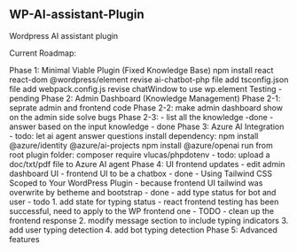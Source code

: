 
<!-- ABOUT THE PROJECT -->
## WP-AI-assistant-Plugin

Wordpress AI assistant plugin

Current Roadmap:

Phase 1: Minimal Viable Plugin (Fixed Knowledge Base)
    npm install react react-dom @wordpress/element
    revise ai-chatbot-php file
    add tsconfig.json file
    add webpack.config.js 
    revise chatWindow to use wp.element
    Testing - pending
Phase 2: Admin Dashboard (Knowledge Management)
Phase 2-1: seprate admin and frontend code 
Phase 2-2: make admin dashboard show on the admin side solve bugs
Phase 2-3:
           - list all the knowledge -done
           - answer based on the input knowledge - done
Phase 3: Azure AI Integration
        - todo: let ai agent answer questions 
        install dependency: npm install @azure/identity @azure/ai-projects 
        npm install @azure/openai
        run from root plugin folder: composer require vlucas/phpdotenv
        - todo: upload a doc/txt/pdf file to Azure AI agent
Phase 4: UI frontend updates
         - edit admin dashboard UI 
         - frontend UI to be a chatbox - done
         - Using Tailwind CSS Scoped to Your WordPress Plugin - because frontend UI tailwind was overwrite by betheme and bootstrap - done
         - add type status for bot and user - todo
           1. add state for typing status
           - react frontend testing has been successful, need to apply to the WP frontend one - TODO
           - clean up the frontend response 
           2. modify message section to include typing indicators
           3. add user typing detection
           4. add bot typing detection
Phase 5: Advanced features